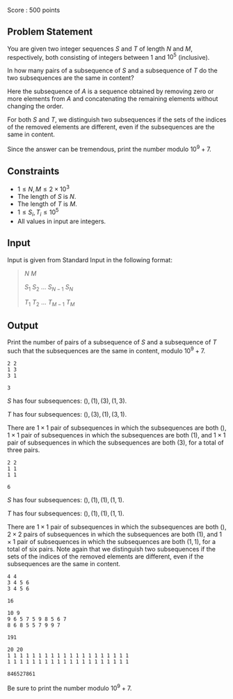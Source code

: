 Score : $500$ points

## Problem Statement

You are given two integer sequences $S$ and $T$ of length $N$ and $M$, respectively, both consisting of integers between $1$ and $10^5$ (inclusive).

In how many pairs of a subsequence of $S$ and a subsequence of $T$ do the two subsequences are the same in content?

Here the subsequence of $A$ is a sequence obtained by removing zero or more elements from $A$ and concatenating the remaining elements without changing the order.

For both $S$ and $T$, we distinguish two subsequences if the sets of the indices of the removed elements are different, even if the subsequences are the same in content.

Since the answer can be tremendous, print the number modulo $10^9+7$.

## Constraints

- $1 \leq N, M \leq 2 \times 10^3$
- The length of $S$ is $N$.
- The length of $T$ is $M$.
- $1 \leq S_i, T_i \leq 10^5$
- All values in input are integers.

## Input

Input is given from Standard Input in the following format:

> $N$ $M$
> 
> $S_1$ $S_2$ $...$ $S_{N-1}$ $S_{N}$
> 
> $T_1$ $T_2$ $...$ $T_{M-1}$ $T_{M}$

## Output

Print the number of pairs of a subsequence of $S$ and a subsequence of $T$ such that the subsequences are the same in content, modulo $10^9+7$.

```input1
2 2
1 3
3 1
```

```output1
3
```

$S$ has four subsequences: $(), (1), (3), (1, 3)$.

$T$ has four subsequences: $(), (3), (1), (3, 1)$.

There are $1 \times 1$ pair of subsequences in which the subsequences are both $()$, $1 \times 1$ pair of subsequences in which the subsequences are both $(1)$, and $1 \times 1$ pair of subsequences in which the subsequences are both $(3)$, for a total of three pairs.

```input2
2 2
1 1
1 1
```

```output2
6
```

$S$ has four subsequences: $(), (1), (1), (1, 1)$.

$T$ has four subsequences: $(), (1), (1), (1, 1)$.

There are $1 \times 1$ pair of subsequences in which the subsequences are both $()$, $2 \times 2$ pairs of subsequences in which the subsequences are both $(1)$, and $1 \times 1$ pair of subsequences in which the subsequences are both $(1,1)$, for a total of six pairs.
Note again that we distinguish two subsequences if the sets of the indices of the removed elements are different, even if the subsequences are the same in content.

```input3
4 4
3 4 5 6
3 4 5 6
```

```output3
16
```

```input4
10 9
9 6 5 7 5 9 8 5 6 7
8 6 8 5 5 7 9 9 7
```

```output4
191
```

```input5
20 20
1 1 1 1 1 1 1 1 1 1 1 1 1 1 1 1 1 1 1 1
1 1 1 1 1 1 1 1 1 1 1 1 1 1 1 1 1 1 1 1
```

```output5
846527861
```

Be sure to print the number modulo $10^9+7$.